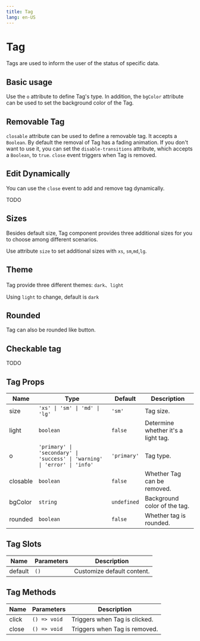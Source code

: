 ```yaml
---
title: Tag
lang: en-US
---
```


# Tag <update-badge/>

Tags are used to inform the user of the status of specific data.

## Basic usage

Use the `o` attribute to define Tag's type. In addition, the `bgColor` attribute can be used to set the background color of the Tag.

<demo src="../example/tag/basic.vue"></demo>


## Removable Tag

`closable` attribute can be used to define a removable tag. It accepts a `Boolean`. By default the removal of Tag has a fading animation. If you don't want to use it, you can set the `disable-transitions` attribute, which accepts a `Boolean`, to `true`. `close` event triggers when Tag is removed.

<demo src="../example/tag/closable.vue"></demo>

## Edit Dynamically

You can use the `close` event to add and remove tag dynamically.

TODO

## Sizes

Besides default size, Tag component provides three additional sizes for you to choose among different scenarios.


Use attribute `size` to set additional sizes with `xs`, `sm`,`md`,`lg`.

<demo src="../example/tag/size.vue"></demo>

## Theme

Tag provide three different themes: `dark`、`light`

Using `light` to change, default is `dark`

<demo src="../example/tag/light.vue"></demo>

## Rounded

Tag can also be rounded like button.

<demo src="../example/tag/rounded.vue"></demo>

## Checkable tag

TODO

## Tag Props

| Name | Type | Default | Description |
| --- | --- | --- | --- |
| size | `'xs' \| 'sm' \| 'md' \| 'lg'` | `'sm'` | Tag size.  |
| light | `boolean` | `false` |  Determine whether it's a light tag.  |
| o | `'primary' \| 'secondary' \| 'success' \| 'warning' \| 'error' \| 'info'` | `'primary'` | Tag type. |
| closable | `boolean` | `false` | Whether Tag can be removed. |
| bgColor | `string` | `undefined` | Background color of the tag. |
| rounded | `boolean` | `false`  | Whether tag is rounded. |


## Tag Slots

| Name | Parameters | Description | 
| --- | --- | --- |
| default | `()` | Customize default content. |

## Tag Methods

| Name | Parameters | Description | 
| --- | --- | --- |
| click | `() => void` | Triggers when Tag is clicked. |
| close | `() => void` | Triggers when Tag is removed. |


